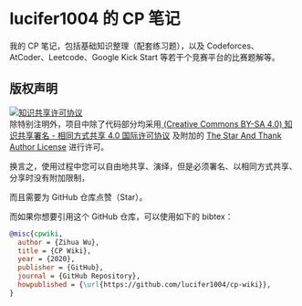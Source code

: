 # lucifer1004 的 CP 笔记

我的 CP 笔记，包括基础知识整理（配套练习题），以及 Codeforces、AtCoder、Leetcode、Google Kick Start 等若干个竞赛平台的比赛题解等。

## 版权声明

<a rel="license" href="https://creativecommons.org/licenses/by-sa/4.0/"><img alt="知识共享许可协议" style="border-width:0" src="https://i.creativecommons.org/l/by-sa/4.0/88x31.png" /></a><br />
除特别注明外，项目中除了代码部分均采用<a rel="license" href="https://creativecommons.org/licenses/by-sa/4.0/deed.zh"> (Creative Commons BY-SA 4.0) 知识共享署名 - 相同方式共享 4.0 国际许可协议</a> 及附加的 [The Star And Thank Author License](https://github.com/zTrix/sata-license) 进行许可。

换言之，使用过程中您可以自由地共享、演绎，但是必须署名、以相同方式共享、分享时没有附加限制，

而且需要为 GitHub 仓库点赞（Star）。

而如果你想要引用这个 GitHub 仓库，可以使用如下的 bibtex：

```bibtex
@misc{cpwiki,
  author = {Zihua Wu},
  title = {CP Wiki},
  year = {2020},
  publisher = {GitHub},
  journal = {GitHub Repository},
  howpublished = {\url{https://github.com/lucifer1004/cp-wiki}},
}
```
